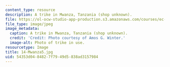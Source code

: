 ```yaml
---
content_type: resource
description: A trike in Mwanza, Tanzania (shop unknown).
file: https://ol-ocw-studio-app-production.s3.amazonaws.com/courses/ec-721-wheelchair-design-in-developing-countries-spring-2009/54353d0484827f7949d5838ad3157984_14-Mwanza5.jpg
file_type: image/jpeg
image_metadata:
  caption: A trike in Mwanza, Tanzania (shop unknown).
  credit: 'Credit: Photo courtesy of Amos G. Winter.'
  image-alt: Photo of trike in use.
resourcetype: Image
title: 14-Mwanza5.jpg
uid: 54353d04-8482-7f79-49d5-838ad3157984
---
```

